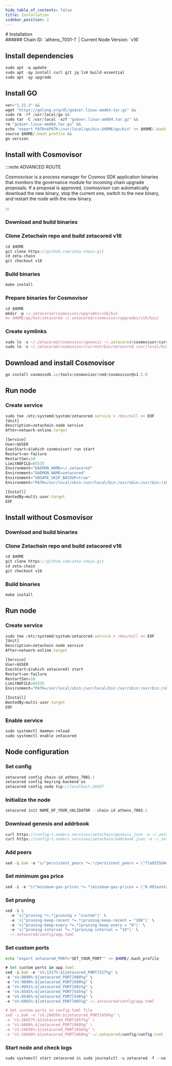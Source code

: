 ```yaml
---
hide_table_of_contents: false
title: Installation
sidebar_position: 2
---
```


<div class="h1-with-icon icon-zetachain">
# Installation
</div>
###### Chain ID: `athens_7001-1` | Current Node Version: `v16`

## Install dependencies

```js
sudo apt -q update
sudo apt -qy install curl git jq lz4 build-essential
sudo apt -qy upgrade
```

## Install GO
```js
ver="1.21.3" &&
wget "https://golang.org/dl/go$ver.linux-amd64.tar.gz" &&
sudo rm -rf /usr/local/go &&
sudo tar -C /usr/local -xzf "go$ver.linux-amd64.tar.gz" &&
rm "go$ver.linux-amd64.tar.gz" &&
echo "export PATH=$PATH:/usr/local/go/bin:$HOME/go/bin" >> $HOME/.bash_profile &&
source $HOME/.bash_profile &&
go version
```

## Install with Cosmovisor
:::note ADVANCED ROUTE

Cosmosvisor is a process manager for Cosmos SDK application binaries that monitors the governance module for incoming chain upgrade proposals. If a proposal is approved, cosmosvisor can automatically download the new binary, stop the current one, switch to the new binary, and restart the node with the new binary.

:::
### Download and build binaries
### Clone Zetachain repo and build zetacored v16
```js
cd $HOME
git clone https://github.com/zeta-chain.git
cd zeta-chain
git checkout v16
```

### Build binaries
```js
make install
```
### Prepare binaries for Cosmovisor
```js
cd $HOME
mkdir -p ~/.zetacored/cosmovisor/upgrades/v16/bin
mv $HOME/go/bin/zetacored ~/.zetacored/cosmovisor/upgrades/v16/bin/
```

### Create symlinks
```js
sudo ln -s ~/.zetacored/cosmovisor/genesis ~/.zetacored/cosmovisor/current -f
sudo ln -s ~/.zetacored/cosmovisor/current/bin/zetacored /usr/local/bin/zetacored -f
```

## Download and install Cosmovisor
```js
go install cosmossdk.io/tools/cosmovisor/cmd/cosmovisor@v1.5.0
```

## Run node
### Create service
```js
sudo tee /etc/systemd/system/zetacored.service > /dev/null << EOF
[Unit]
Description=zetachain node service
After=network-online.target

[Service]
User=$USER
ExecStart=$(which cosmovisor) run start
Restart=on-failure
RestartSec=10
LimitNOFILE=65535
Environment="DAEMON_HOME=~/.zetacored"
Environment="DAEMON_NAME=zetacored"
Environment="UNSAFE_SKIP_BACKUP=true"
Environment="PATH=/usr/local/sbin:/usr/local/bin:/usr/sbin:/usr/bin:/sbin:/bin:/usr/games:/usr/local/games:/snap/bin:~/.zetacored/cosmovisor/current/bin"

[Install]
WantedBy=multi-user.target
EOF
```

## Install without Cosmovisor

### Download and build binaries
### Clone Zetachain repo and build zetacored v16
```js
cd $HOME
git clone https://github.com/zeta-chain.git
cd zeta-chain
git checkout v16
```

### Build binaries
```js
make install
```

## Run node
### Create service
```js
sudo tee /etc/systemd/system/zetacored.service > /dev/null << EOF
[Unit]
Description=zetachain node service
After=network-online.target

[Service]
User=$USER
ExecStart=$(which zetacored) start
Restart=on-failure
RestartSec=10
LimitNOFILE=65535
Environment="PATH=/usr/local/sbin:/usr/local/bin:/usr/sbin:/usr/bin:/sbin:/bin:/usr/games:/usr/local/games:/snap/bin"

[Install]
WantedBy=multi-user.target
EOF
```

### Enable service
```js
sudo systemctl daemon-reload
sudo systemctl enable zetacored
```

## Node configuration
### Set config
```js
zetacored config chain-id athens_7001-1
zetacored config keyring-backend os
zetacored config node tcp://localhost:26657
```

### Initialize the node
```js
zetacored init NAME_OF_YOUR_VALIDATOR --chain-id athens_7001-1
```

### Download genesis and addrbook
```js
curl https://config-t.noders.services/zetachain/genesis.json -o ~/.zetacored/config/genesis.json
curl https://config-t.noders.services/zetachain/addrbook.json -o ~/.zetacored/config/addrbook.json
```
### Add peers
```js
sed -i.bak -e "s/^persistent_peers *=.*/persistent_peers = \"f1a9255d4dd4de7c0e070266c072cdbe0f023918@zetachain-t-rpc.noders.services:17656\"/" ~/.zetacored/config/config.toml
```

### Set minimum gas price
```js
sed -i -e "s|^minimum-gas-prices *=.*|minimum-gas-prices = \"0.001azeta\"|" ~/.zetacored/config/app.toml
```
### Set pruning
```js
sed -i \
  -e 's|^pruning *=.*|pruning = "custom"|' \
  -e 's|^pruning-keep-recent *=.*|pruning-keep-recent = "100"|' \
  -e 's|^pruning-keep-every *=.*|pruning-keep-every = "0"|' \
  -e 's|^pruning-interval *=.*|pruning-interval = "19"|' \
  ~/.zetacored/config/app.toml
```

### Set custom ports

```bash
echo "export zetacored_PORT="SET_YOUR_PORT"" >> $HOME/.bash_profile
```

```js
# Set custom ports in app.toml
sed -i.bak -e "s%:1317%:${zetacored_PORT}317%g" \
-e "s%:8080%:${zetacored_PORT}080%g" \
-e "s%:9090%:${zetacored_PORT}090%g" \
-e "s%:9091%:${zetacored_PORT}091%g" \
-e "s%:8545%:${zetacored_PORT}545%g" \
-e "s%:8546%:${zetacored_PORT}546%g" \
-e "s%:6065%:${zetacored_PORT}065%g" ~/.zetacored/config/app.toml

# Set custom ports in config.toml file
sed -i.bak -e "s%:26658%:${zetacored_PORT}658%g" \
-e "s%:26657%:${zetacored_PORT}657%g" \
-e "s%:6060%:${zetacored_PORT}060%g" \
-e "s%:26656%:${zetacored_PORT}656%g" \
-e "s%:26660%:${zetacored_PORT}660%g" ~/.zetacored/config/config.toml
```

### Start node and check logs
```js
sudo systemctl start zetacored && sudo journalctl -u zetacored -f --no-hostname -o cat
```
